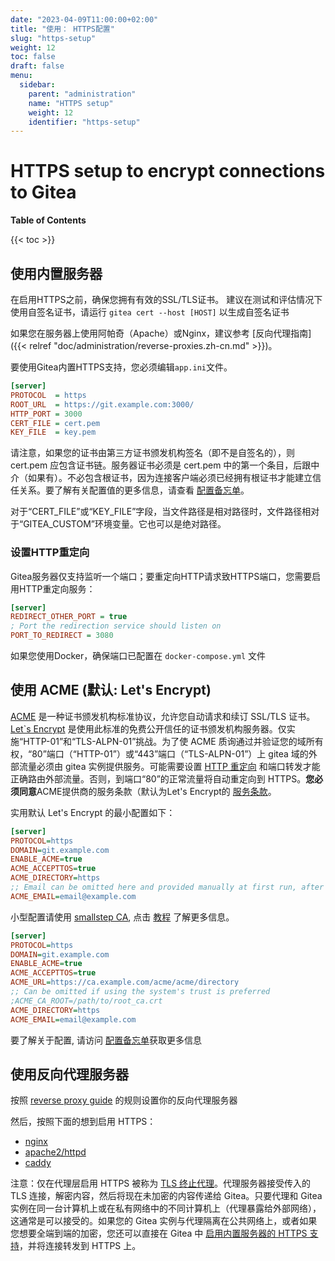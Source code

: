 ```yaml
---
date: "2023-04-09T11:00:00+02:00"
title: "使用： HTTPS配置"
slug: "https-setup"
weight: 12
toc: false
draft: false
menu:
  sidebar:
    parent: "administration"
    name: "HTTPS setup"
    weight: 12
    identifier: "https-setup"
---
```


# HTTPS setup to encrypt connections to Gitea

**Table of Contents**

{{< toc >}}

## 使用内置服务器

在启用HTTPS之前，确保您拥有有效的SSL/TLS证书。
建议在测试和评估情况下使用自签名证书，请运行 `gitea cert --host [HOST]` 以生成自签名证书

如果您在服务器上使用阿帕奇（Apache）或Nginx，建议参考 [反向代理指南]({{< relref "doc/administration/reverse-proxies.zh-cn.md" >}})。

要使用Gitea内置HTTPS支持，您必须编辑`app.ini`文件。

```ini
[server]
PROTOCOL  = https
ROOT_URL  = https://git.example.com:3000/
HTTP_PORT = 3000
CERT_FILE = cert.pem
KEY_FILE  = key.pem
```

请注意，如果您的证书由第三方证书颁发机构签名（即不是自签名的），则 cert.pem 应包含证书链。服务器证书必须是 cert.pem 中的第一个条目，后跟中介（如果有）。不必包含根证书，因为连接客户端必须已经拥有根证书才能建立信任关系。要了解有关配置值的更多信息，请查看 [配置备忘单](../config-cheat-sheet#server-server)。

对于“CERT_FILE”或“KEY_FILE”字段，当文件路径是相对路径时，文件路径相对于“GITEA_CUSTOM”环境变量。它也可以是绝对路径。

### 设置HTTP重定向

Gitea服务器仅支持监听一个端口；要重定向HTTP请求致HTTPS端口，您需要启用HTTP重定向服务：

```ini
[server]
REDIRECT_OTHER_PORT = true
; Port the redirection service should listen on
PORT_TO_REDIRECT = 3080
```

如果您使用Docker，确保端口已配置在 `docker-compose.yml` 文件

## 使用 ACME (默认: Let's Encrypt)

[ACME](https://tools.ietf.org/html/rfc8555) 是一种证书颁发机构标准协议，允许您自动请求和续订 SSL/TLS 证书。[Let`s Encrypt](https://letsencrypt.org/) 是使用此标准的免费公开信任的证书颁发机构服务器。仅实施“HTTP-01”和“TLS-ALPN-01”挑战。为了使 ACME 质询通过并验证您的域所有权，“80”端口（“HTTP-01”）或“443”端口（“TLS-ALPN-01”）上 gitea 域的外部流量必须由 gitea 实例提供服务。可能需要设置 [HTTP 重定向](#设置HTTP重定向) 和端口转发才能正确路由外部流量。否则，到端口“80”的正常流量将自动重定向到 HTTPS。**您必须同意**ACME提供商的服务条款（默认为Let's Encrypt的 [服务条款](https://letsencrypt.org/documents/LE-SA-v1.2-2017年11月15日.pdf)。

实用默认 Let's Encrypt 的最小配置如下：

```ini
[server]
PROTOCOL=https
DOMAIN=git.example.com
ENABLE_ACME=true
ACME_ACCEPTTOS=true
ACME_DIRECTORY=https
;; Email can be omitted here and provided manually at first run, after which it is cached
ACME_EMAIL=email@example.com
```

小型配置请使用 [smallstep CA](https://github.com/smallstep/certificates), 点击 [教程](https://smallstep.com/docs/tutorials/acme-challenge) 了解更多信息。

```ini
[server]
PROTOCOL=https
DOMAIN=git.example.com
ENABLE_ACME=true
ACME_ACCEPTTOS=true
ACME_URL=https://ca.example.com/acme/acme/directory
;; Can be omitted if using the system's trust is preferred
;ACME_CA_ROOT=/path/to/root_ca.crt
ACME_DIRECTORY=https
ACME_EMAIL=email@example.com
```

要了解关于配置, 请访问 [配置备忘单](../config-cheat-sheet#server-server)获取更多信息

## 使用反向代理服务器

按照 [reverse proxy guide](../reverse-proxies) 的规则设置你的反向代理服务器

然后，按照下面的想到启用 HTTPS：

- [nginx](https://nginx.org/en/docs/http/configuring_https_servers.html)
- [apache2/httpd](https://httpd.apache.org/docs/2.4/ssl/ssl_howto.html)
- [caddy](https://caddyserver.com/docs/tls)

注意：仅在代理层启用 HTTPS 被称为 [TLS 终止代理](https://en.wikipedia.org/wiki/TLS_termination_proxy)。代理服务器接受传入的 TLS 连接，解密内容，然后将现在未加密的内容传递给 Gitea。只要代理和 Gitea 实例在同一台计算机上或在私有网络中的不同计算机上（代理暴露给外部网络），这通常是可以接受的。如果您的 Gitea 实例与代理隔离在公共网络上，或者如果您想要全端到端的加密，您还可以直接在 Gitea 中 [启用内置服务器的 HTTPS 支持](#使用内置服务器)，并将连接转发到 HTTPS 上。

